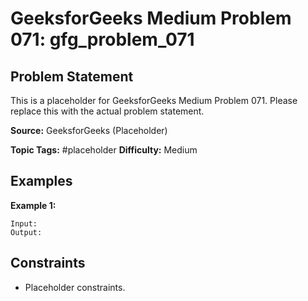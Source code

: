 # GeeksforGeeks Medium Problem 071: gfg_problem_071

## Problem Statement

This is a placeholder for GeeksforGeeks Medium Problem 071.
Please replace this with the actual problem statement.

**Source:** GeeksforGeeks (Placeholder)

**Topic Tags:** #placeholder
**Difficulty:** Medium

## Examples

**Example 1:**

```
Input:
Output:
```

## Constraints

- Placeholder constraints.
